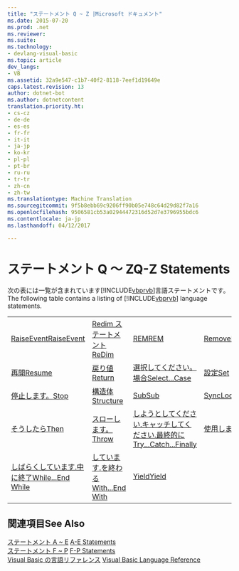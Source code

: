 ```yaml
---
title: "ステートメント Q ~ Z |Microsoft ドキュメント"
ms.date: 2015-07-20
ms.prod: .net
ms.reviewer: 
ms.suite: 
ms.technology:
- devlang-visual-basic
ms.topic: article
dev_langs:
- VB
ms.assetid: 32a9e547-c1b7-40f2-8118-7eef1d19649e
caps.latest.revision: 13
author: dotnet-bot
ms.author: dotnetcontent
translation.priority.ht:
- cs-cz
- de-de
- es-es
- fr-fr
- it-it
- ja-jp
- ko-kr
- pl-pl
- pt-br
- ru-ru
- tr-tr
- zh-cn
- zh-tw
ms.translationtype: Machine Translation
ms.sourcegitcommit: 9f5b8ebb69c9206ff90b05e748c64d29d82f7a16
ms.openlocfilehash: 9506581cb53a02944472316d52d7e3796955bdc6
ms.contentlocale: ja-jp
ms.lasthandoff: 04/12/2017

---
```

# <a name="q-z-statements"></a><span data-ttu-id="462fd-102">ステートメント Q ～ Z</span><span class="sxs-lookup"><span data-stu-id="462fd-102">Q-Z Statements</span></span>
<span data-ttu-id="462fd-103">次の表には一覧が含まれています[!INCLUDE[vbprvb](../../../csharp/programming-guide/concepts/linq/includes/vbprvb_md.md)]言語ステートメントです。</span><span class="sxs-lookup"><span data-stu-id="462fd-103">The following table contains a listing of [!INCLUDE[vbprvb](../../../csharp/programming-guide/concepts/linq/includes/vbprvb_md.md)] language statements.</span></span>  
  
|||||  
|---|---|---|---|  
|[<span data-ttu-id="462fd-104">RaiseEvent</span><span class="sxs-lookup"><span data-stu-id="462fd-104">RaiseEvent</span></span>](../../../visual-basic/language-reference/statements/raiseevent-statement.md)|[<span data-ttu-id="462fd-105">Redim ステートメント</span><span class="sxs-lookup"><span data-stu-id="462fd-105">ReDim</span></span>](../../../visual-basic/language-reference/statements/redim-statement.md)|[<span data-ttu-id="462fd-106">REM</span><span class="sxs-lookup"><span data-stu-id="462fd-106">REM</span></span>](../../../visual-basic/language-reference/statements/rem-statement.md)|[<span data-ttu-id="462fd-107">RemoveHandler</span><span class="sxs-lookup"><span data-stu-id="462fd-107">RemoveHandler</span></span>](../../../visual-basic/language-reference/statements/removehandler-statement.md)|  
|[<span data-ttu-id="462fd-108">再開</span><span class="sxs-lookup"><span data-stu-id="462fd-108">Resume</span></span>](../../../visual-basic/language-reference/statements/resume-statement.md)|[<span data-ttu-id="462fd-109">戻り値</span><span class="sxs-lookup"><span data-stu-id="462fd-109">Return</span></span>](../../../visual-basic/language-reference/statements/return-statement.md)|[<span data-ttu-id="462fd-110">選択してください。場合</span><span class="sxs-lookup"><span data-stu-id="462fd-110">Select...Case</span></span>](../../../visual-basic/language-reference/statements/select-case-statement.md)|[<span data-ttu-id="462fd-111">設定</span><span class="sxs-lookup"><span data-stu-id="462fd-111">Set</span></span>](../../../visual-basic/language-reference/statements/set-statement.md)|  
|[<span data-ttu-id="462fd-112">停止します。</span><span class="sxs-lookup"><span data-stu-id="462fd-112">Stop</span></span>](../../../visual-basic/language-reference/statements/stop-statement.md)|[<span data-ttu-id="462fd-113">構造体</span><span class="sxs-lookup"><span data-stu-id="462fd-113">Structure</span></span>](../../../visual-basic/language-reference/statements/structure-statement.md)|[<span data-ttu-id="462fd-114">Sub</span><span class="sxs-lookup"><span data-stu-id="462fd-114">Sub</span></span>](../../../visual-basic/language-reference/statements/sub-statement.md)|[<span data-ttu-id="462fd-115">SyncLock</span><span class="sxs-lookup"><span data-stu-id="462fd-115">SyncLock</span></span>](../../../visual-basic/language-reference/statements/synclock-statement.md)|  
|[<span data-ttu-id="462fd-116">そうしたら</span><span class="sxs-lookup"><span data-stu-id="462fd-116">Then</span></span>](../../../visual-basic/language-reference/statements/then-statement.md)|[<span data-ttu-id="462fd-117">スローします。</span><span class="sxs-lookup"><span data-stu-id="462fd-117">Throw</span></span>](../../../visual-basic/language-reference/statements/throw-statement.md)|[<span data-ttu-id="462fd-118">しようとしてください.キャッチしてください.最終的に</span><span class="sxs-lookup"><span data-stu-id="462fd-118">Try...Catch...Finally</span></span>](../../../visual-basic/language-reference/statements/try-catch-finally-statement.md)|[<span data-ttu-id="462fd-119">使用します。</span><span class="sxs-lookup"><span data-stu-id="462fd-119">Using</span></span>](../../../visual-basic/language-reference/statements/using-statement.md)|  
|[<span data-ttu-id="462fd-120">しばらくしています.中に終了</span><span class="sxs-lookup"><span data-stu-id="462fd-120">While...End While</span></span>](../../../visual-basic/language-reference/statements/while-end-while-statement.md)|[<span data-ttu-id="462fd-121">しています.を終わる</span><span class="sxs-lookup"><span data-stu-id="462fd-121">With...End With</span></span>](../../../visual-basic/language-reference/statements/with-end-with-statement.md)|[<span data-ttu-id="462fd-122">Yield</span><span class="sxs-lookup"><span data-stu-id="462fd-122">Yield</span></span>](../../../visual-basic/language-reference/statements/yield-statement.md)||  
  
## <a name="see-also"></a><span data-ttu-id="462fd-123">関連項目</span><span class="sxs-lookup"><span data-stu-id="462fd-123">See Also</span></span>  
 <span data-ttu-id="462fd-124">[ステートメント A ~ E](../../../visual-basic/language-reference/statements/a-e-statements.md) </span><span class="sxs-lookup"><span data-stu-id="462fd-124">[A-E Statements](../../../visual-basic/language-reference/statements/a-e-statements.md) </span></span>  
<span data-ttu-id="462fd-125"> [ステートメント F ~ P](../../../visual-basic/language-reference/statements/f-p-statements.md) </span><span class="sxs-lookup"><span data-stu-id="462fd-125"> [F-P Statements](../../../visual-basic/language-reference/statements/f-p-statements.md) </span></span>  
<span data-ttu-id="462fd-126"> [Visual Basic の言語リファレンス](../../../visual-basic/language-reference/index.md)</span><span class="sxs-lookup"><span data-stu-id="462fd-126"> [Visual Basic Language Reference](../../../visual-basic/language-reference/index.md)</span></span>
